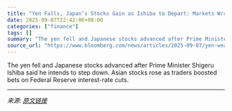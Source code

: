 ```yaml
---
title: "Yen Falls, Japan’s Stocks Gain as Ishiba to Depart: Markets Wrap"
date: 2025-09-07T22:42:06+08:00
categories: ["finance"]
tags: []
summary: "The yen fell and Japanese stocks advanced after Prime Minister Shigeru Ishiba said he intends to step down. Asian stocks rose as traders boosted bets on Federal Reserve interest-rate cuts."
source_url: "https://www.bloomberg.com/news/articles/2025-09-07/yen-weakens-as-ishiba-departure-fuels-uncertainty-markets-wrap"
---
```


The yen fell and Japanese stocks advanced after Prime Minister Shigeru Ishiba said he intends to step down. Asian stocks rose as traders boosted bets on Federal Reserve interest-rate cuts.

---

*来源: [原文链接](https://www.bloomberg.com/news/articles/2025-09-07/yen-weakens-as-ishiba-departure-fuels-uncertainty-markets-wrap)*
